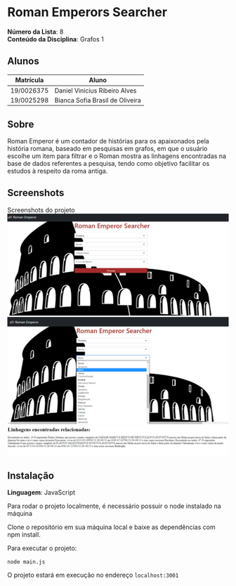 # Roman Emperors Searcher

**Número da Lista**: 8<br>
**Conteúdo da Disciplina**: Grafos 1<br>

## Alunos
|Matrícula | Aluno |
| -- | -- |
| 19/0026375  |  Daniel Vinicius Ribeiro Alves |
| 19/0025298  |  Bianca Sofia Brasil de Oliveira |

## Sobre 
Roman Emperor é um contador de histórias para os apaixonados pela história romana, baseado em pesquisas em grafos, em que o usuário escolhe um item para filtrar e o Roman mostra as linhagens encontradas na base de dados referentes a pesquisa, tendo como objetivo facilitar os estudos à respeito da roma antiga. 

## Screenshots
Screenshots do projeto
	![Página Inicial](prints/paginaInicial.png)
	![filtrando dado](prints/pesquisa.png)
	![história encontrada](prints/historia.jpeg)

## Instalação

**Linguagem**: JavaScript<br>

Para rodar o projeto localmente, é necessário possuir o node instalado na máquina

Clone o repositório em sua máquina local e baixe as dependências com npm install.

Para executar o projeto:

```
node main.js
```

O projeto estará em execução no endereço `localhost:3001`




